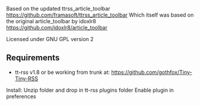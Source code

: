 Based on the updated ttrss_article_toolbar
https://github.com/framasoft/ttrss_article_toolbar
Which itself was based on the original article_toolbar by idoxlr8
https://github.com/idoxlr8/article_toolbar

Licensed under GNU GPL version 2

## Requirements

* tt-rss v1.8 or be working from trunk at:
https://github.com/gothfox/Tiny-Tiny-RSS

Install:
Unzip folder and drop in tt-rss plugins folder
Enable plugin in preferences
